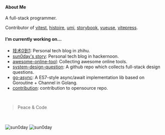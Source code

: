 

#### About Me

A full-stack programmer. 

Contributor of [vitest](https://github.com/vitest-dev/vitest), [histoire](https://github.com/histoire-dev/histoire), [umi](https://github.com/umijs/umi), [storybook](https://github.com/storybookjs/storybook), [vueuse](https://github.com/vueuse/vueuse), [vitepress](https://github.com/vuejs/vitepress).

#### I’m currently working on...

- [技术0到1](https://www.zhihu.com/column/c_1302591122619637760): Personal tech blog in zhihu.
- [sun0day's story](https://hackernoon.com/u/sun0day): Personal tech blog in hackernoon.
- [awesome-online-tool](https://github.com/sun0day/awesome-online-tool): Collecting awesome online tools.
- [system-design-question](https://github.com/sun0day/system-design-question): A github repo which collects full-stack design questions.
- [go-async](https://github.com/sun0day/async): A ES7-style async/await implementation lib based on Goroutine + Channel in Golang.
- [contribution](https://github.com/pulls?q=is%3Apr+author%3Asun0day+archived%3Afalse+is%3Aclosed): contribution to opensource repo.

<br />

>  Peace & Code
<br />

<p>
<img align="center" src="https://github-readme-stats.vercel.app/api?username=sun0day&show_icons=true&locale=en" alt="sun0day" />
<img align="center" src="https://github-readme-streak-stats.herokuapp.com/?user=sun0day&theme=tokyonight_duo&border=e0e0e0&stroke=e0e0e0" alt="sun0day" /></p>





<!--
**sun0day/sun0day** is a ✨ _special_ ✨ repository because its `README.md` (this file) appears on your GitHub profile.

Here are some ideas to get you started:

- 🔭 I’m currently working on ...
- 🌱 I’m currently learning ...
- 👯 I’m looking to collaborate on ...
- 🤔 I’m looking for help with ...
- 💬 Ask me about ...
- 📫 How to reach me: ...
- 😄 Pronouns: ...
- ⚡ Fun fact: ...
-->
